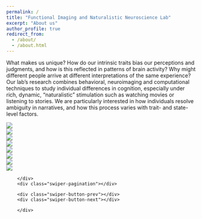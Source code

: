 ```yaml
---
permalink: /
title: "Functional Imaging and Naturalistic Neuroscience Lab"
excerpt: "About us"
author_profile: true
redirect_from: 
  - /about/
  - /about.html
---
```

What makes us unique? How do our intrinsic traits bias our perceptions and judgments, and how is this reflected in patterns of brain activity? Why might different people arrive at different interpretations of the same experience? Our lab’s research combines behavioral, neuroimaging and computational techniques to study individual differences in cognition, especially under rich, dynamic, “naturalistic” stimulation such as watching movies or listening to stories. We are particularly interested in how individuals resolve ambiguity in narratives, and how this process varies with trait- and state-level factors. 

<html>
<head>
    <link rel = "stylesheet" href="https://thefinnlab.github.io/files/image carousel.css">
    <link rel = "stylesheet" href="https://cdn.jsdelivr.net/npm/swiper@10/swiper-bundle.min.css">
</head>

<body>
<div class = "container">
    <div class="swiper">
        <div class="swiper-wrapper">
            <!-- Slides -->
            <div class="swiper-slide"><img src="https://thefinnlab.github.io/images/img-1.jpg"></div>
            <div class="swiper-slide"><img src="https://thefinnlab.github.io/images/img-4.jpg"></div>
            <div class="swiper-slide"><img src="https://thefinnlab.github.io/images/img-5.jpeg"></div>
            <div class="swiper-slide"><img src="https://thefinnlab.github.io/images/img-2.jpg"></div>
            <div class="swiper-slide"><img src="https://thefinnlab.github.io/images/img-3.jpg"></div>
            <div class="swiper-slide"><img src="https://thefinnlab.github.io/images/img-6.HEIC"></div>
            <div class="swiper-slide"><img src="https://thefinnlab.github.io/images/img-7.JPG"></div>
            <div class="swiper-slide"><img src="https://thefinnlab.github.io/images/img-8.jpg"></div>
             
        </div>
        <div class="swiper-pagination"></div>
          
        <div class="swiper-button-prev"></div>
        <div class="swiper-button-next"></div>
          
        </div>
</div>

<script src="https://cdn.jsdelivr.net/npm/swiper@10/swiper-bundle.min.js"></script>
<script>
    const swiper = new Swiper('.swiper', {
    slidesPerView: 1,
    autoplay: {
        delay: 7500,
        disableOnInteraction: false,
    },
    loop: true,

  pagination: {
    el: '.swiper-pagination',
    clickable: true,
  },

  navigation: {
    nextEl: '.swiper-button-next',
    prevEl: '.swiper-button-prev',
  },

});
</script>



</html>
